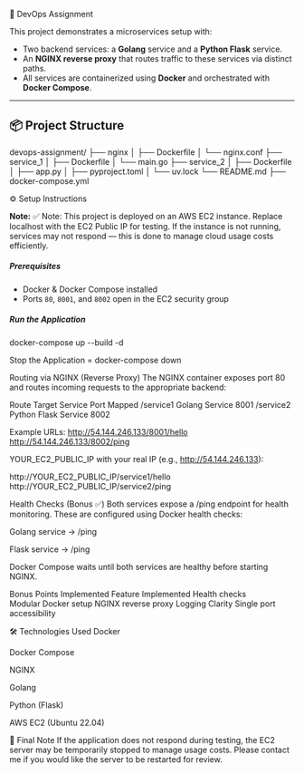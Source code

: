 🚀 DevOps Assignment

This project demonstrates a microservices setup with:

- Two backend services: a **Golang** service and a **Python Flask** service.
- An **NGINX reverse proxy** that routes traffic to these services via distinct paths.
- All services are containerized using **Docker** and orchestrated with **Docker Compose**.

---

## 📦 Project Structure

devops-assignment/
├── nginx
│   ├── Dockerfile
│   └── nginx.conf
├── service_1
│   ├── Dockerfile
│   └── main.go
├── service_2
│   ├── Dockerfile
│   ├── app.py
│   ├── pyproject.toml
│   └── uv.lock
└── README.md
├── docker-compose.yml



⚙️ Setup Instructions

 **Note:** 
✅ Note: This project is deployed on an AWS EC2 instance. Replace localhost with the EC2 Public IP for testing. 
If the instance is not running, services may not respond — this is done to manage cloud usage costs efficiently.


 ##### Prerequisites #####

- Docker & Docker Compose installed
- Ports `80`, `8001`, and `8002` open in the EC2 security group

##### Run the Application  #######

docker-compose up --build -d

Stop the Application = docker-compose down


Routing via NGINX (Reverse Proxy)
The NGINX container exposes port 80 and routes incoming requests to the appropriate backend:

Route	      Target Service	        Port Mapped
/service1	  Golang Service	        8001
/service2 	Python Flask Service	  8002

Example URLs:
http://54.144.246.133/8001/hello
http://54.144.246.133/8002/ping

YOUR_EC2_PUBLIC_IP with your real IP (e.g., http://54.144.246.133):

http://YOUR_EC2_PUBLIC_IP/service1/hello
http://YOUR_EC2_PUBLIC_IP/service2/ping



Health Checks (Bonus ✅)
Both services expose a /ping endpoint for health monitoring. These are configured using Docker health checks:

Golang service → /ping

Flask service → /ping

Docker Compose waits until both services are healthy before starting NGINX.


Bonus Points Implemented
Feature	Implemented
Health checks	
Modular Docker setup
NGINX reverse proxy	
Logging Clarity	
Single port accessibility



🛠️ Technologies Used
Docker

Docker Compose

NGINX

Golang

Python (Flask)

AWS EC2 (Ubuntu 22.04)


🙏 Final Note
If the application does not respond during testing, the EC2 server may be temporarily
stopped to manage usage costs. Please contact me if you would like the server to be restarted for review.











